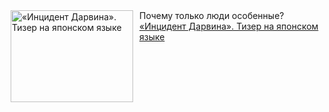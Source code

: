<!--2025-03-27 23:00:18-->
<div class="yb">
  <div class="rss smaller1 kino_kino"><a href="https://www.kino-teatr.ru/video/47397/" title="«Инцидент Дарвина». Тизер на японском языке"><img src="https://www.kino-teatr.ru/video/7/9/47397/poster.jpg" width="196" height="147" align="left" hspace="5" style="margin: 0px 10px 0px 5px" alt="«Инцидент Дарвина». Тизер на японском языке"/></a>Почему только люди особенные? <br><a class="light" href="https://www.kino-teatr.ru/video/47397/">«Инцидент Дарвина». Тизер на японском языке</a></div>
</div>
